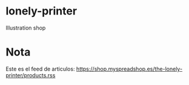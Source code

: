 # lonely-printer
Illustration shop

# Nota

Este es el feed de articulos: https://shop.myspreadshop.es/the-lonely-printer/products.rss
